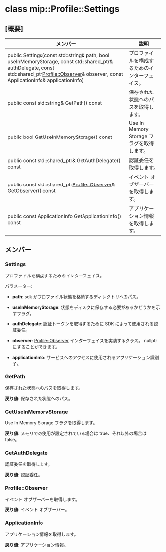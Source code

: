 # <a name="class-mipprofilesettings"></a>class mip::Profile::Settings 
  
## <a name="summary"></a>[概要]
 メンバー                        | 説明                                
--------------------------------|---------------------------------------------
public Settings(const std::string& path, bool useInMemoryStorage, const std::shared_ptr<AuthDelegate>& authDelegate, const std::shared_ptr<Profile::Observer>& observer, const ApplicationInfo& applicationInfo)  |  プロファイルを構成するためのインターフェイス。
 public const std::string& GetPath() const  |  保存された状態へのパスを取得します。
 public bool GetUseInMemoryStorage() const  |  Use In Memory Storage フラグを取得します。
public const std::shared_ptr<AuthDelegate>& GetAuthDelegate() const  |  認証委任を取得します。
public const std::shared_ptr<Profile::Observer>& GetObserver() const  |  イベント オブザーバーを取得します。
 public const ApplicationInfo GetApplicationInfo() const  |  アプリケーション情報を取得します。
  
## <a name="members"></a>メンバー
  
### <a name="settings"></a>Settings
プロファイルを構成するためのインターフェイス。

パラメーター:  
* **path**: sdk がプロファイル状態を格納するディレクトリへのパス。 


* **useInMemoryStorage**: 状態をディスクに保存する必要があるかどうかを示すフラグ。 


* **authDelegate**: 認証トークンを取得するために SDK によって使用される認証委任。 


* **observer**: [Profile::Observer](class_mip_profile_observer.md) インターフェイスを実装するクラス。 nullptr にすることができます。 


* **applicationInfo**: サービスへのアクセスに使用されるアプリケーション識別子。


  
### <a name="getpath"></a>GetPath
保存された状態へのパスを取得します。

  
**戻り値**: 保存された状態へのパス。
  
### <a name="getuseinmemorystorage"></a>GetUseInMemoryStorage
Use In Memory Storage フラグを取得します。

  
**戻り値**: メモリでの使用が設定されている場合は true、それ以外の場合は false。
  
### <a name="getauthdelegate"></a>GetAuthDelegate
認証委任を取得します。

  
**戻り値**: 認証委任。
  
### <a name="profileobserver"></a>Profile::Observer
イベント オブザーバーを取得します。

  
**戻り値**: イベント オブザーバー。
  
### <a name="applicationinfo"></a>ApplicationInfo
アプリケーション情報を取得します。

  
**戻り値**: アプリケーション情報。